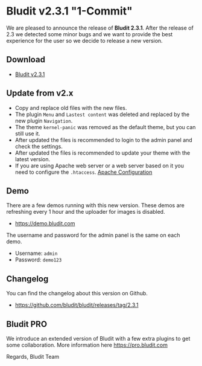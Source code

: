 # Bludit v2.3.1 "1-Commit"
<!-- date: 2018-03-09 19:00:00 -->

We are pleased to announce the release of **Bludit 2.3.1**. After the release of 2.3 we detected some minor bugs and we want to provide the best experience for the user so we decide to release a new version.

## Download
- [Bludit v2.3.1](https://df6m0u2ovo2fu.cloudfront.net/builds/bludit-2-3-1.zip)

<!-- pagebreak -->

## Update from v2.x
- Copy and replace old files with the new files.
- The plugin `Menu` and `Lastest content` was deleted and replaced by the new plugin `Navigation`.
- The theme `kernel-panic` was removed as the default theme, but you can still use it.
- After updated the files is recommended to login to the admin panel and check the settings.
- After updated the files is recommended to update your theme with the latest version.
- If you are using Apache web server or a web server based on it you need to configure the `.htaccess`. [Apache Configuration](https://docs.bludit.com/en/webservers/apache)

## Demo
There are a few demos running with this new version. These demos are refreshing every 1 hour and the uploader for images is disabled.
- https://demo.bludit.com

The username and password for the admin panel is the same on each demo.
- Username: `admin`
- Password: `demo123`

## Changelog
You can find the changelog about this version on Github.
- https://github.com/bludit/bludit/releases/tag/2.3.1

## Bludit PRO
We introduce an extended version of Bludit with a few extra plugins to get some collaboration.
More information here https://pro.bludit.com

Regards,
Bludit Team